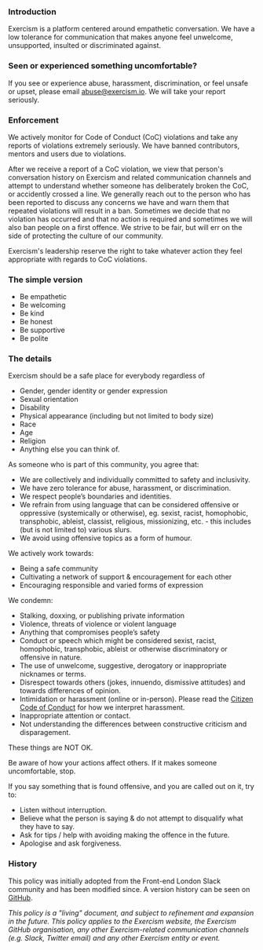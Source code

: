 ### Introduction

Exercism is a platform centered around empathetic conversation. We have a low tolerance for communication that makes anyone feel unwelcome, unsupported, insulted or discriminated against.

### Seen or experienced something uncomfortable?

If you see or experience abuse, harassment, discrimination, or feel unsafe or upset, please email abuse@exercism.io. We will take your report seriously.

### Enforcement

We actively monitor for Code of Conduct (CoC) violations and take any reports of violations extremely seriously. We have banned contributors, mentors and users due to violations. 

After we receive a report of a CoC violation, we view that person's conversation history on Exercism and related communication channels and attempt to understand whether someone has deliberately broken the CoC, or accidently crossed a line. We generally reach out to the person who has been reported to discuss any concerns we have and warn them that repeated violations will result in a ban. Sometimes we decide that no violation has occurred and that no action is required and sometimes we will also ban people on a first offence. We strive to be fair, but will err on the side of protecting the culture of our community.

Exercism's leadership reserve the right to take whatever action they feel appropriate with regards to CoC violations.

### The simple version

- Be empathetic
- Be welcoming
- Be kind
- Be honest
- Be supportive
- Be polite

### The details

Exercism should be a safe place for everybody regardless of
- Gender, gender identity or gender expression
- Sexual orientation
- Disability
- Physical appearance (including but not limited to body size)
- Race
- Age
- Religion
- Anything else you can think of.

As someone who is part of this community, you agree that:

- We are collectively and individually committed to safety and inclusivity.
- We have zero tolerance for abuse, harassment, or discrimination.
- We respect people’s boundaries and identities.
- We refrain from using language that can be considered offensive or oppressive (systemically or otherwise), eg. sexist, racist, homophobic, transphobic, ableist, classist, religious, missionizing, etc. - this includes (but is not limited to) various slurs.
- We avoid using offensive topics as a form of humour.

We actively work towards:

- Being a safe community
- Cultivating a network of support & encouragement for each other
- Encouraging responsible and varied forms of expression

We condemn:

- Stalking, doxxing, or publishing private information
- Violence, threats of violence or violent language
- Anything that compromises people’s safety
- Conduct or speech which might be considered sexist, racist, homophobic, transphobic, ableist or otherwise discriminatory or offensive in nature.
- The use of unwelcome, suggestive, derogatory or inappropriate nicknames or terms.
- Disrespect towards others (jokes, innuendo, dismissive attitudes) and towards differences of opinion.
- Intimidation or harassment (online or in-person). Please read the [Citizen Code of Conduct](https://github.com/stumpsyn/policies/blob/master/citizen_code_of_conduct.md) for how we interpret harassment.
- Inappropriate attention or contact.
- Not understanding the differences between constructive criticism and disparagement.

These things are NOT OK.

Be aware of how your actions affect others. If it makes someone uncomfortable, stop.

If you say something that is found offensive, and you are called out on it, try to:

- Listen without interruption.
- Believe what the person is saying & do not attempt to disqualify what they have to say.
- Ask for tips / help with avoiding making the offence in the future.
- Apologise and ask forgiveness.

### History

This policy was initially adopted from the Front-end London Slack community and has been modified since. A version history can be seen on [GitHub](https://github.com/exercism/website-copy/edit/master/pages/code_of_conduct.md).

_This policy is a "living" document, and subject to refinement and expansion in the future. This policy applies to the Exercism website, the Exercism GitHub organisation, any other Exercism-related communication channels (e.g. Slack, Twitter email) and any other Exercism entity or event._
